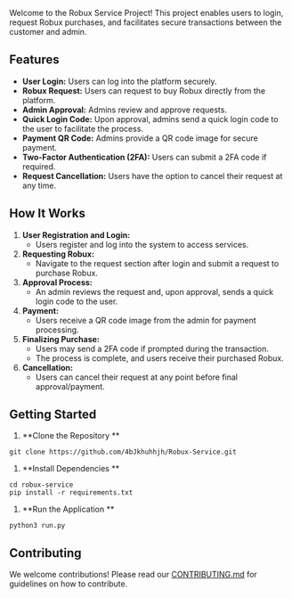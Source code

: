 Welcome to the Robux Service Project! This project enables users to login, request Robux purchases, and facilitates secure transactions between the customer and admin.
## Features
* **User Login:** Users can log into the platform securely.
* **Robux Request:** Users can request to buy Robux directly from the platform.
* **Admin Approval:** Admins review and approve requests.
* **Quick Login Code:** Upon approval, admins send a quick login code to the user to facilitate the process.
* **Payment QR Code:** Admins provide a QR code image for secure payment.
* **Two-Factor Authentication (2FA):** Users can submit a 2FA code if required.
* **Request Cancellation:** Users have the option to cancel their request at any time.
## How It Works
1. **User Registration and Login:**
	* Users register and log into the system to access services.
1. **Requesting Robux:**
	* Navigate to the request section after login and submit a request to purchase Robux.
1. **Approval Process:**
	* An admin reviews the request and, upon approval, sends a quick login code to the user.
1. **Payment:**
	* Users receive a QR code image from the admin for payment processing.
1. **Finalizing Purchase:**
	* Users may send a 2FA code if prompted during the transaction.
	* The process is complete, and users receive their purchased Robux.
1. **Cancellation:**
	* Users can cancel their request at any point before final approval/payment.
## Getting Started
1. **Clone the Repository **
```Auto
git clone https://github.com/4bJkhuhhjh/Robux-Service.git
```
1. **Install Dependencies **
```Auto
cd robux-service
pip install -r requirements.txt
```
1. **Run the Application **
```Auto
python3 run.py
```
## Contributing
We welcome contributions! Please read our [CONTRIBUTING.md](CONTRIBUTING.md) for guidelines on how to contribute.

